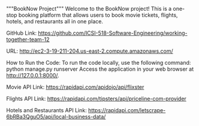 """BookNow Project"""
Welcome to the BookNow project! This is a one-stop booking platform that allows users to book movie tickets, flights, hotels, and restaurants all in one place.

GitHub Link:
https://github.com/ICSI-518-Software-Engineering/working-together-team-12

URL:
http://ec2-3-19-211-204.us-east-2.compute.amazonaws.com/

How to Run the Code:
To run the code locally, use the following command: python manage.py runserver
Access the application in your web browser at http://127.0.0.1:8000/.

Movie API Link:
https://rapidapi.com/apidojo/api/flixster

Flights API Link:
https://rapidapi.com/tipsters/api/priceline-com-provider

Hotels and Restaurants API Link:
https://rapidapi.com/letscrape-6bRBa3QguO5/api/local-business-data/
